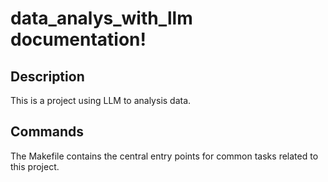 # data_analys_with_llm documentation!

## Description

This is a project using LLM to analysis data.

## Commands

The Makefile contains the central entry points for common tasks related to this project.

